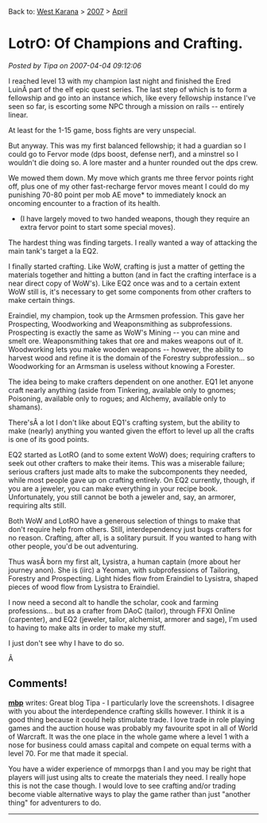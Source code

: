Back to: [West Karana](/posts/westkarana.md) > [2007](/posts/2007/westkarana.md) > [April](./westkarana.md)
# LotrO: Of Champions and Crafting.

*Posted by Tipa on 2007-04-04 09:12:06*

I reached level 13 with my champion last night and finished the Ered LuinÂ part of the elf epic quest series. The last step of which is to form a fellowship and go into an instance which, like every fellowship instance I've seen so far, is escorting some NPC through a mission on rails -- entirely linear.

At least for the 1-15 game, boss fights are very unspecial.

But anyway. This was my first balanced fellowship; it had a guardian so I could go to Fervor mode (dps boost, defense nerf), and a minstrel so I wouldn't die doing so. A lore master and a hunter rounded out the dps crew.

We mowed them down. My move which grants me three fervor points right off, plus one of my other fast-recharge fervor moves meant I could do my punishing 70-80 point per mob AE move* to immediately knock an oncoming encounter to a fraction of its health.

* (I have largely moved to two handed weapons, though they require an extra fervor point to start some special moves).

The hardest thing was finding targets. I really wanted a way of attacking the main tank's target a la EQ2.

I finally started crafting. Like WoW, crafting is just a matter of getting the materials together and hitting a button (and in fact the crafting interface is a near direct copy of WoW's). Like EQ2 once was and to a certain extent WoW still is, it's necessary to get some components from other crafters to make certain things.

Eraindiel, my champion, took up the Armsmen profession. This gave her Prospecting, Woodworking and Weaponsmithing as subprofessions. Prospecting is exactly the same as WoW's Mining -- you can mine and smelt ore. Weaponsmithing takes that ore and makes weapons out of it. Woodworking lets you make wooden weapons -- however, the ability to harvest wood and refine it is the domain of the Forestry subprofession... so Woodworking for an Armsman is useless without knowing a Forester.

The idea being to make crafters dependent on one another. EQ1 let anyone craft nearly anything (aside from Tinkering, available only to gnomes; Poisoning, available only to rogues; and Alchemy, available only to shamans).

There'sÂ a lot I don't like about EQ1's crafting system, but the ability to make (nearly) anything you wanted given the effort to level up all the crafts is one of its good points.

EQ2 started as LotRO (and to some extent WoW) does; requiring crafters to seek out other crafters to make their items. This was a miserable failure; serious crafters just made alts to make the subcomponents they needed, while most people gave up on crafting entirely. On EQ2 currently, though, if you are a jeweler, you can make everything in your recipe book. Unfortunately, you still cannot be both a jeweler and, say, an armorer, requiring alts still.

Both WoW and LotRO have a generous selection of things to make that don't require help from others. Still, interdependency just bugs crafters for no reason. Crafting, after all, is a solitary pursuit. If you wanted to hang with other people, you'd be out adventuring.

Thus wasÂ born my first alt, Lysistra, a human captain (more about her journey anon). She is (iirc) a Yeoman, with subprofessions of Tailoring, Forestry and Prospecting. Light hides flow from Eraindiel to Lysistra, shaped pieces of wood flow from Lysistra to Eraindiel.

I now need a second alt to handle the scholar, cook and farming professions... but as a crafter from DAoC (tailor), through FFXI Online (carpenter), and EQ2 (jeweler, tailor, alchemist, armorer and sage), I'm used to having to make alts in order to make my stuff.

I just don't see why I have to do so.

Â 
## Comments!

**[mbp](http://www.mindbendingpuzzles.blogspot.com/)** writes: Great blog Tipa - I particularly love the screenshots. I disagree with you about the interdependence crafting skills however. I think it is a good thing because it could help stimulate trade. I love trade in role playing games and the auction house was probably my favourite spot in all of World of Warcraft. It was the one place in the whole game where a level 1 with a nose for business could amass capital and compete on equal terms with a level 70. For me that made it special. 

You have a wider experience of mmorpgs than I and you may be right that players will just using alts to create the materials they need. I really hope this is not the case though. I would love to see crafting and/or trading become viable alternative ways to play the game rather than just "another thing" for adventurers to do.

---

